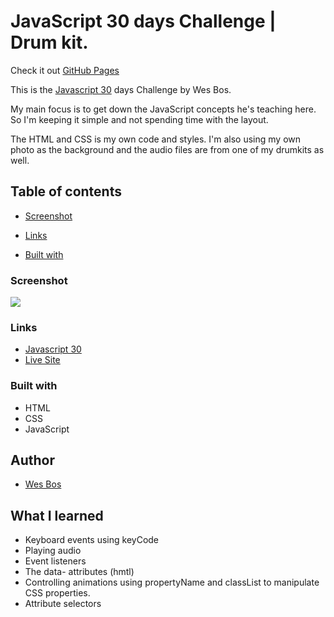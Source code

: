 # JavaScript 30 days Challenge | Drum kit.

Check it out [GitHub Pages](https://fromlukdev.github.io/javascript30/)

This is the [Javascript 30](https://javascript30.com/) days Challenge by Wes Bos.

My main focus is to get down the JavaScript concepts he's teaching here. So I'm keeping it simple and not spending time with the layout.

The HTML and CSS is my own code and styles. I'm also using my own photo as the background and the audio files are from one of my drumkits as well.

## Table of contents

- [Screenshot](#screenshot)

- [Links](#links)

- [Built with](#built-with)

### Screenshot

![](screenshot.png)

### Links

- [Javascript 30](https://javascript30.com/)
- [Live Site](https://fromlukdev.github.io/javascript30/)

### Built with

- HTML
- CSS
- JavaScript

## Author

- [Wes Bos](https://courses.wesbos.com)

## What I learned

- Keyboard events using keyCode
- Playing audio
- Event listeners
- The data- attributes (hmtl)
- Controlling animations using propertyName and classList to manipulate CSS properties.
- Attribute selectors
